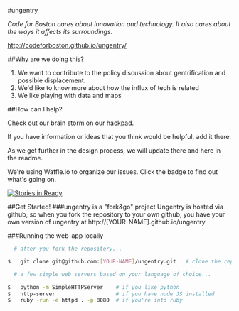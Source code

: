 #ungentry


*Code for Boston cares about innovation and technology.  It also cares about the ways it affects its surroundings.*

http://codeforboston.github.io/ungentry/

##Why are we doing this?

  1. We want to contribute to the policy discussion about gentrification and possible displacement.
  2. We'd like to know more about how the influx of tech is related
  3. We like playing with data and maps

##How can I help?

Check out our brain storm on our [hackpad](https://codeforboston.hackpad.com/How-can-Code-for-Boston-contribute-to-the-policy-discussion-on-gentrification-in-Boston-fD9RvXalX84#:h=Variable-Wish-List).

If you have information or ideas that you think would be helpful, add it there.

As we get further in the design process, we will update there and here in the readme.


We're using Waffle.io to organize our issues. Click the badge to find out what's going on.

[![Stories in Ready](https://badge.waffle.io/codeforboston/ungentry.png?label=ready&title=Ready)](http://waffle.io/codeforboston/ungentry)


##Get Started!
###ungentry is a "fork&go" project
Ungentry is hosted via github, so when you fork the repository to your own github, you have your own version of ungentry at http://[YOUR-NAME].github.io/ungentry

###Running the web-app locally
```bash
  # after you fork the repository...

$   git clone git@github.com:[YOUR-NAME]/ungentry.git   # clone the repository

  # a few simple web servers based on your language of choice...

$   python -m SimpleHTTPServer    # if you like python
$   http-server                   # if you have node JS installed
$   ruby -run -e httpd . -p 8080  # if you're into ruby
```
